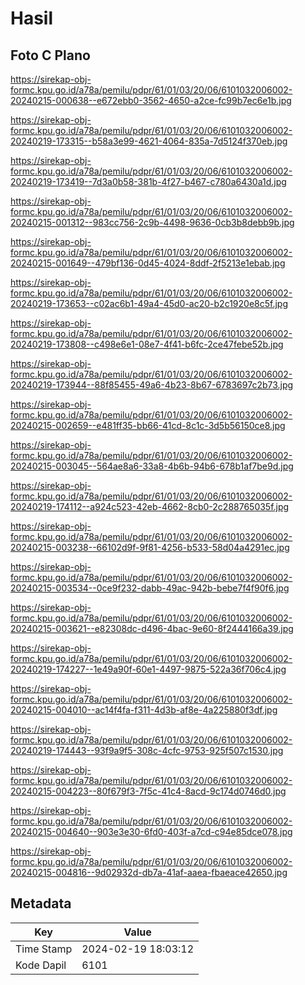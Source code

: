 # Hasil

## Foto C Plano

https://sirekap-obj-formc.kpu.go.id/a78a/pemilu/pdpr/61/01/03/20/06/6101032006002-20240215-000638--e672ebb0-3562-4650-a2ce-fc99b7ec6e1b.jpg

https://sirekap-obj-formc.kpu.go.id/a78a/pemilu/pdpr/61/01/03/20/06/6101032006002-20240219-173315--b58a3e99-4621-4064-835a-7d5124f370eb.jpg

https://sirekap-obj-formc.kpu.go.id/a78a/pemilu/pdpr/61/01/03/20/06/6101032006002-20240219-173419--7d3a0b58-381b-4f27-b467-c780a6430a1d.jpg

https://sirekap-obj-formc.kpu.go.id/a78a/pemilu/pdpr/61/01/03/20/06/6101032006002-20240215-001312--983cc756-2c9b-4498-9636-0cb3b8debb9b.jpg

https://sirekap-obj-formc.kpu.go.id/a78a/pemilu/pdpr/61/01/03/20/06/6101032006002-20240215-001649--479bf136-0d45-4024-8ddf-2f5213e1ebab.jpg

https://sirekap-obj-formc.kpu.go.id/a78a/pemilu/pdpr/61/01/03/20/06/6101032006002-20240219-173653--c02ac6b1-49a4-45d0-ac20-b2c1920e8c5f.jpg

https://sirekap-obj-formc.kpu.go.id/a78a/pemilu/pdpr/61/01/03/20/06/6101032006002-20240219-173808--c498e6e1-08e7-4f41-b6fc-2ce47febe52b.jpg

https://sirekap-obj-formc.kpu.go.id/a78a/pemilu/pdpr/61/01/03/20/06/6101032006002-20240219-173944--88f85455-49a6-4b23-8b67-6783697c2b73.jpg

https://sirekap-obj-formc.kpu.go.id/a78a/pemilu/pdpr/61/01/03/20/06/6101032006002-20240215-002659--e481ff35-bb66-41cd-8c1c-3d5b56150ce8.jpg

https://sirekap-obj-formc.kpu.go.id/a78a/pemilu/pdpr/61/01/03/20/06/6101032006002-20240215-003045--564ae8a6-33a8-4b6b-94b6-678b1af7be9d.jpg

https://sirekap-obj-formc.kpu.go.id/a78a/pemilu/pdpr/61/01/03/20/06/6101032006002-20240219-174112--a924c523-42eb-4662-8cb0-2c288765035f.jpg

https://sirekap-obj-formc.kpu.go.id/a78a/pemilu/pdpr/61/01/03/20/06/6101032006002-20240215-003238--66102d9f-9f81-4256-b533-58d04a4291ec.jpg

https://sirekap-obj-formc.kpu.go.id/a78a/pemilu/pdpr/61/01/03/20/06/6101032006002-20240215-003534--0ce9f232-dabb-49ac-942b-bebe7f4f90f6.jpg

https://sirekap-obj-formc.kpu.go.id/a78a/pemilu/pdpr/61/01/03/20/06/6101032006002-20240215-003621--e82308dc-d496-4bac-9e60-8f2444166a39.jpg

https://sirekap-obj-formc.kpu.go.id/a78a/pemilu/pdpr/61/01/03/20/06/6101032006002-20240219-174227--1e49a90f-60e1-4497-9875-522a36f706c4.jpg

https://sirekap-obj-formc.kpu.go.id/a78a/pemilu/pdpr/61/01/03/20/06/6101032006002-20240215-004010--ac14f4fa-f311-4d3b-af8e-4a225880f3df.jpg

https://sirekap-obj-formc.kpu.go.id/a78a/pemilu/pdpr/61/01/03/20/06/6101032006002-20240219-174443--93f9a9f5-308c-4cfc-9753-925f507c1530.jpg

https://sirekap-obj-formc.kpu.go.id/a78a/pemilu/pdpr/61/01/03/20/06/6101032006002-20240215-004223--80f679f3-7f5c-41c4-8acd-9c174d0746d0.jpg

https://sirekap-obj-formc.kpu.go.id/a78a/pemilu/pdpr/61/01/03/20/06/6101032006002-20240215-004640--903e3e30-6fd0-403f-a7cd-c94e85dce078.jpg

https://sirekap-obj-formc.kpu.go.id/a78a/pemilu/pdpr/61/01/03/20/06/6101032006002-20240215-004816--9d02932d-db7a-41af-aaea-fbaeace42650.jpg


## Metadata

| Key        | Value               |
| ---------- | ------------------- |
| Time Stamp | 2024-02-19 18:03:12 |
| Kode Dapil | 6101                |



